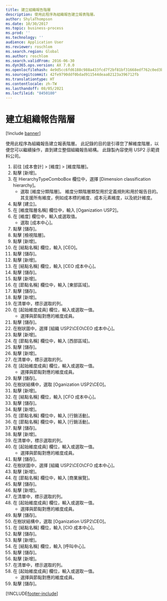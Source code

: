 ```yaml
---
title: 建立組織報告階層
description: 使用此程序為組織報告建立報表階層。
author: ShylaThompson
ms.date: 10/30/2017
ms.topic: business-process
ms.prod: ''
ms.technology: ''
audience: Application User
ms.reviewer: roschlom
ms.search.region: Global
ms.author: roschlom
ms.search.validFrom: 2016-06-30
ms.dyn365.ops.version: AX 7.0.0
ms.openlocfilehash: 4e9d5cc6fd6188c988a433fcd7f2bf81bf31668edf762c0ed3bcbf67477a4e35
ms.sourcegitcommit: 42fe9790ddf0bdad911544deaa82123a396712fb
ms.translationtype: HT
ms.contentlocale: zh-TW
ms.lasthandoff: 08/05/2021
ms.locfileid: "8450180"
---
```

# <a name="create-an-organization-report-hierarchy"></a>建立組織報告階層

[!include [banner](../../includes/banner.md)]

使用此程序為組織報告建立報表階層。 此記錄的目的是引導您了解維度階層，以便您可以繼續操作，直到建立整個組織報告結構。 此錄製內容使用 USP2 示範資料公司。

1. 前往 [成本會計] > [維度] > [維度階層]。
2. 點擊 [新增]。
3. 在 HierarchyTypeComboBox 欄位中，選擇 [Dimension classification hierarchy]。
    * 選取 [維度分類階層]。 維度分類階層類型用於定義規則和用於報告目的。 其支援所有維度，例如成本標的維度、成本元素維度，以及統計維度。  
4. 點擊 [建立]。
5. 在 [維度階層名稱] 欄位中，輸入 [Oganization USP2]。
6. 在 [維度] 欄位中，輸入或選取值。
    * 選取 [成本中心]。  
7. 點擊 [儲存]。
8. 點擊 [檢視階層]。
9. 點擊 [新增]。
10. 在 [結點名稱] 欄位，輸入 [CEO]。
11. 點擊 [儲存]。
12. 點擊 [新增]。
13. 在 [結點名稱] 欄位，輸入 [CEO 成本中心]。
14. 點擊 [儲存]。
15. 點擊 [新增]。
16. 在 [節點名稱] 欄位中，輸入 [東部區域]。
17. 點擊 [儲存]。
18. 點擊 [新增]。
19. 在清單中，標示選取的列。
20. 在 [起始維度成員] 欄位，輸入或選取一值。
    * 選擇與節點對應的維度成員。  
21. 點擊 [儲存]。
22. 在樹狀圖中，選擇 [組織 USP2\CEO\CEO 成本中心]。
23. 點擊 [新增]。
24. 在 [節點名稱] 欄位中，輸入 [西部區域]。
25. 點擊 [儲存]。
26. 點擊 [新增]。
27. 在清單中，標示選取的列。
28. 在 [起始維度成員] 欄位，輸入或選取一值。
    * 選擇與節點對應的維度成員。  
29. 點擊 [儲存]。
30. 在樹狀結構中，選取 [Oganization USP2\CEO]。
31. 點擊 [新增]。
32. 在 [結點名稱] 欄位，輸入 [CFO 成本中心]。
33. 點擊 [儲存]。
34. 點擊 [新增]。
35. 在 [節點名稱] 欄位中，輸入 [行銷活動]。
36. 在 [節點名稱] 欄位中，輸入 [行銷活動]。
37. 點擊 [儲存]。
38. 點擊 [新增]。
39. 在清單中，標示選取的列。
40. 在 [起始維度成員] 欄位，輸入或選取一值。
    * 選擇與節點對應的維度成員。  
41. 點擊 [儲存]。
42. 在樹狀圖中，選擇 [組織 USP2\CEO\CFO 成本中心]。
43. 點擊 [新增]。
44. 在 [節點名稱] 欄位中，輸入 [商業展覽]。
45. 點擊 [儲存]。
46. 點擊 [新增]。
47. 在清單中，標示選取的列。
48. 在 [起始維度成員] 欄位，輸入或選取一值。
    * 選擇與節點對應的維度成員。  
49. 點擊 [儲存]。
50. 在樹狀結構中，選取 [Oganization USP2\CEO]。
51. 在 [結點名稱] 欄位，輸入 [CIO 成本中心]。
52. 點擊 [儲存]。
53. 點擊 [新增]。
54. 在 [結點名稱] 欄位，輸入 [呼叫中心]。
55. 點擊 [儲存]。
56. 點擊 [新增]。
57. 在清單中，標示選取的列。
58. 在 [起始維度成員] 欄位，輸入或選取一值。
    * 選擇與節點對應的維度成員。  
59. 點擊 [儲存]。



[!INCLUDE[footer-include](../../../includes/footer-banner.md)]